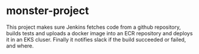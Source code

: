# monster-project
This project makes sure Jenkins fetches code from a github repository, builds tests and uploads a docker image into an ECR repository and deploys it in an EKS cluser. Finally it notifies slack if the build succeeded or failed, and where.
